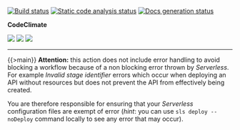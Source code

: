 [![Build status](https://img.shields.io/github/workflow/status/kaskadi/action-slscli/build?label=build&logo=mocha)](https://github.com/kaskadi/action-slscli/actions?query=workflow%3Abuild)
[![Static code analysis status](https://img.shields.io/github/workflow/status/kaskadi/action-slscli/analyze-code?label=codeQL&logo=github)](https://github.com/kaskadi/action-slscli/actions?query=workflow%3Aanalyze-code)
[![Docs generation status](https://img.shields.io/github/workflow/status/kaskadi/action-slscli/generate-docs?label=docs&logo=read-the-docs)](https://github.com/kaskadi/action-slscli/actions?query=workflow%3Agenerate-docs)

**CodeClimate**

[![](https://img.shields.io/codeclimate/maintainability/kaskadi/action-slscli?label=maintainability&logo=Code%20Climate)](https://codeclimate.com/github/kaskadi/action-slscli)
[![](https://img.shields.io/codeclimate/tech-debt/kaskadi/action-slscli?label=technical%20debt&logo=Code%20Climate)](https://codeclimate.com/github/kaskadi/action-slscli)
[![](https://img.shields.io/codeclimate/coverage/kaskadi/action-slscli?label=test%20coverage&logo=Code%20Climate)](https://codeclimate.com/github/kaskadi/action-slscli)

***

{{>main}}
**Attention:** this action does not include error handling to avoid blocking a workflow because of a non blocking error thrown by _Serverless_. For example _Invalid stage identifier_ errors which occur when deploying an API without resources but does not prevent the API from effectively being created.

You are therefore responsible for ensuring that your _Serverless_ configuration files are exempt of error (_hint_: you can use `sls deploy --noDeploy` command locally to see any error that may occur).